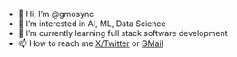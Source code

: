 - 👋 Hi, I’m @gmosync
- 👀 I’m interested in AI, ML, Data Science
- 🌱 I’m currently learning full stack software development
- 📫 How to reach me [X/Twitter](https://x.com/gmosync) or [GMail](mailto:gmosync@gmail.com)

<!---
gmosync/gmosync is a ✨ special ✨ repository because its `README.md` (this file) appears on your GitHub profile.
You can click the Preview link to take a look at your changes.
--->

